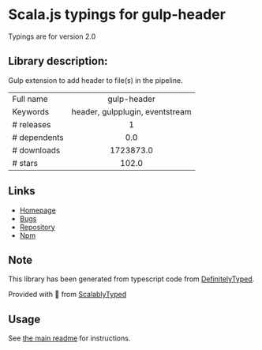 
# Scala.js typings for gulp-header

Typings are for version 2.0

## Library description:
Gulp extension to add header to file(s) in the pipeline.

|                    |                 |
| ------------------ | :-------------: |
| Full name          | gulp-header |
| Keywords           | header, gulpplugin, eventstream |
| # releases         | 1 |
| # dependents       | 0.0 |
| # downloads        | 1723873.0 |
| # stars            | 102.0 |

## Links
- [Homepage](https://github.com/tracker1/gulp-header#readme)
- [Bugs](https://github.com/tracker1/gulp-header/issues)
- [Repository](https://github.com/tracker1/gulp-header)
- [Npm](https://www.npmjs.com/package/gulp-header)
    


## Note
This library has been generated from typescript code from [DefinitelyTyped](https://definitelytyped.org).

Provided with :purple_heart: from [ScalablyTyped](https://github.com/oyvindberg/ScalablyTyped)

## Usage
See [the main readme](../../readme.md) for instructions.


